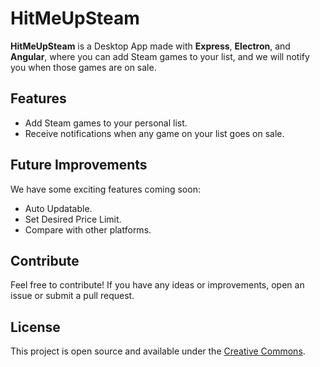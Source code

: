 # HitMeUpSteam

**HitMeUpSteam** is a Desktop App made with **Express**, **Electron**, and **Angular**, where you can add Steam games to your list, and we will notify you when those games are on sale.

## Features

- Add Steam games to your personal list.
- Receive notifications when any game on your list goes on sale.

## Future Improvements

We have some exciting features coming soon:

- Auto Updatable.
- Set Desired Price Limit.
- Compare with other platforms.

## Contribute

Feel free to contribute! If you have any ideas or improvements, open an issue or submit a pull request.

## License

This project is open source and available under the [Creative Commons](LICENSE).
